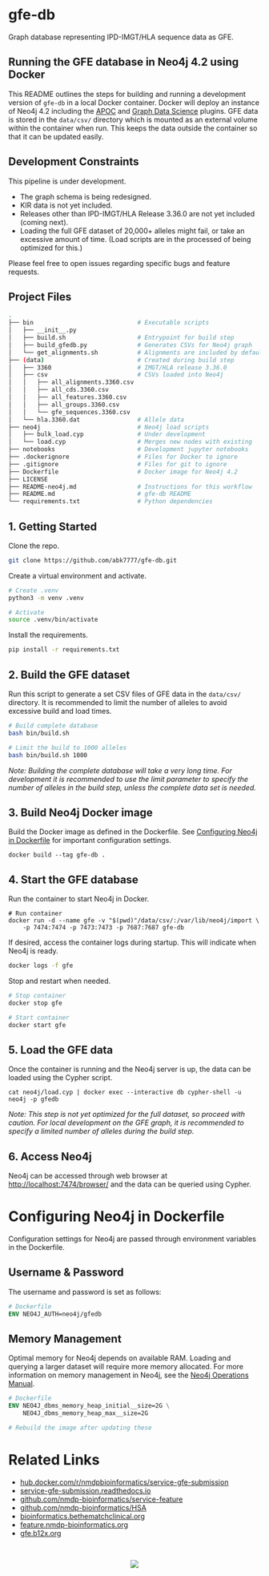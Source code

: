 # gfe-db
Graph database representing IPD-IMGT/HLA sequence data as GFE.

## Running the GFE database in Neo4j 4.2 using Docker
This README outlines the steps for building and running a development version of `gfe-db` in a local Docker container. Docker will deploy an instance of Neo4j 4.2 including the [APOC](https://neo4j.com/labs/apoc/4.1/) and [Graph Data Science](https://neo4j.com/docs/graph-data-science/current/) plugins. GFE data is stored in the `data/csv/` directory which is mounted as an external volume within the container when run. This keeps the data outside the container so that it can be updated easily.

## Development Constraints
This pipeline is under development.
* The graph schema is being redesigned.
* KIR data is not yet included.
* Releases other than IPD-IMGT/HLA Release 3.36.0 are not yet included (coming next).
* Loading the full GFE dataset of 20,000+ alleles might fail, or take an excessive amount of time. (Load scripts are in the processed of being optimized for this.)

Please feel free to open issues regarding specific bugs and feature requests.

## Project Files
```bash
.
├── bin                             # Executable scripts
│   ├── __init__.py
│   ├── build.sh                    # Entrypoint for build step
│   ├── build_gfedb.py              # Generates CSVs for Neo4j graph
│   └── get_alignments.sh           # Alignments are included by default            
├── (data)                          # Created during build step
│   ├── 3360                        # IMGT/HLA release 3.36.0
│   ├── csv                         # CSVs loaded into Neo4j
│   │   ├── all_alignments.3360.csv
│   │   ├── all_cds.3360.csv
│   │   ├── all_features.3360.csv
│   │   ├── all_groups.3360.csv
│   │   └── gfe_sequences.3360.csv
│   └── hla.3360.dat                # Allele data
├── neo4j                           # Neo4j load scripts
│   ├── bulk_load.cyp               # Under development
│   └── load.cyp                    # Merges new nodes with existing
├── notebooks                       # Development jupyter notebooks
├── .dockerignore                   # Files for Docker to ignore
├── .gitignore                      # Files for git to ignore
├── Dockerfile                      # Docker image for Neo4j 4.2
├── LICENSE
├── README-neo4j.md                 # Instructions for this workflow
├── README.md                       # gfe-db README
└── requirements.txt                # Python dependencies
```
## 1. Getting Started
Clone the repo.
```bash
git clone https://github.com/abk7777/gfe-db.git
```
Create a virtual environment and activate.
```bash
# Create .venv
python3 -m venv .venv

# Activate
source .venv/bin/activate
```
Install the requirements.
```bash
pip install -r requirements.txt
```

## 2. Build the GFE dataset
Run this script to generate a set CSV files of GFE data in the `data/csv/` directory. It is recommended to limit the number of alleles to avoid excessive build and load times.
```bash
# Build complete database
bash bin/build.sh

# Limit the build to 1000 alleles
bash bin/build.sh 1000
```
*Note: Building the complete database will take a very long time. For development it is recommended to use the limit parameter to specify the number of alleles in the build step, unless the complete data set is needed.*

## 3. Build Neo4j Docker image
Build the Docker image as defined in the Dockerfile. See [Configuring Neo4j in Dockerfile](#Configuring-Neo4j-in-Dockerfile) for important configuration settings.
```
docker build --tag gfe-db .
```

## 4. Start the GFE database
Run the container to start Neo4j in Docker.
```
# Run container
docker run -d --name gfe -v "$(pwd)"/data/csv/:/var/lib/neo4j/import \
    -p 7474:7474 -p 7473:7473 -p 7687:7687 gfe-db
```
If desired, access the container logs during startup. This will indicate when Neo4j is ready.
```bash
docker logs -f gfe
```
Stop and restart when needed.
```bash
# Stop container
docker stop gfe

# Start container
docker start gfe
```
## 5. Load the GFE data
Once the container is running and the Neo4j server is up, the data can be loaded using the Cypher script.
```
cat neo4j/load.cyp | docker exec --interactive db cypher-shell -u neo4j -p gfedb
```
*Note: This step is not yet optimized for the full dataset, so proceed with caution. For local development on the GFE graph, it is recommended to specify a limited number of alleles during the build step.*
## 6. Access Neo4j
Neo4j can be accessed through web browser at [http://localhost:7474/browser/](http://localhost:7474/browser/) and the data can be queried using Cypher.

# Configuring Neo4j in Dockerfile
Configuration settings for Neo4j are passed through environment variables in the Dockerfile.
## Username & Password
The username and password is set as follows:
```Dockerfile
# Dockerfile
ENV NEO4J_AUTH=neo4j/gfedb
```
## Memory Management
Optimal memory for Neo4j depends on available RAM. Loading and querying a larger dataset will require more memory allocated. For more information on memory management in Neo4j, see the [Neo4j Operations Manual](https://neo4j.com/docs/operations-manual/current/performance/memory-configuration/).
```Dockerfile
# Dockerfile
ENV NEO4J_dbms_memory_heap_initial__size=2G \
    NEO4J_dbms_memory_heap_max__size=2G

# Rebuild the image after updating these
```

# Related Links

 * [hub.docker.com/r/nmdpbioinformatics/service-gfe-submission](https://hub.docker.com/r/nmdpbioinformatics/service-gfe-submission)
 * [service-gfe-submission.readthedocs.io](https://service-gfe-submission.readthedocs.io/en/latest/index.html)
 * [github.com/nmdp-bioinformatics/service-feature](https://github.com/nmdp-bioinformatics/service-feature)
 * [github.com/nmdp-bioinformatics/HSA](https://github.com/nmdp-bioinformatics/HSA)
 * [bioinformatics.bethematchclinical.org](https://bioinformatics.bethematchclinical.org)
 * [feature.nmdp-bioinformatics.org](https://feature.nmdp-bioinformatics.org)
 * [gfe.b12x.org](http://gfe.b12x.org)

<br>

<p align="center">
  <img src="https://bethematch.org/content/site/images/btm_logo.png">
</p>